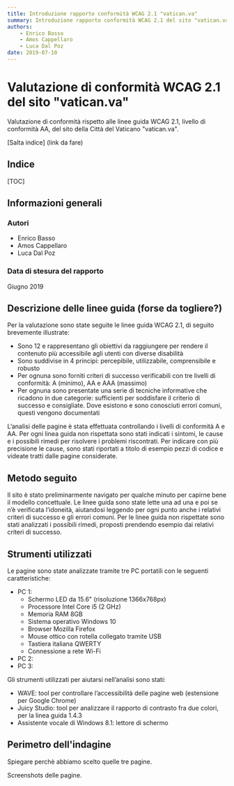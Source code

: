 ```yaml
---
title: Introduzione rapporto conformità WCAG 2.1 "vatican.va"
summary: Introduzione rapporto conformità WCAG 2.1 del sito "vatican.va".
authors:
    - Enrico Basso
    - Amos Cappellaro
    - Luca Dal Poz
date: 2019-07-10
---
```


# Valutazione di conformità WCAG 2.1 del sito "vatican.va"

Valutazione di conformità rispetto alle linee guida WCAG 2.1, livello di conformità AA, del sito della Città del Vaticano "vatican.va".

[Salta indice] (link da fare)

## Indice

[TOC]

## Informazioni generali

### Autori

- Enrico Basso
- Amos Cappellaro
- Luca Dal Poz

### Data di stesura del rapporto

Giugno 2019

## Descrizione delle linee guida (forse da togliere?)

Per la valutazione sono state seguite le linee guida WCAG 2.1, di seguito brevemente illustrate:

- Sono 12 e rappresentano gli obiettivi da raggiungere per rendere il contenuto più accessibile agli utenti con diverse disabilità
- Sono suddivise in 4 principi: percepibile, utilizzabile, comprensibile e robusto
- Per ognuna sono forniti criteri di successo verificabili con tre livelli di conformità: A (minimo), AA e AAA (massimo)
- Per ognuna sono presentate una serie di tecniche informative che ricadono in due categorie: sufficienti per soddisfare il criterio di successo e consigliate. Dove esistono e sono conosciuti errori comuni, questi vengono documentati

L’analisi delle pagine è stata effettuata controllando i livelli di conformità A e AA.
Per ogni linea guida non rispettata sono stati indicati i sintomi, le cause e i possibili rimedi per risolvere i problemi riscontrati. Per indicare con più precisione le cause, sono stati riportati a titolo di esempio pezzi di codice e videate tratti dalle pagine considerate.

## Metodo seguito

Il sito è stato preliminarmente navigato per qualche minuto per capirne bene il modello concettuale. Le linee guida sono state lette una ad una e poi se n’è verificata l’idoneità, aiutandosi leggendo per ogni punto anche i relativi criteri di successo e gli errori comuni. Per le linee guida non rispettate sono stati analizzati i possibili rimedi, proposti prendendo esempio dai relativi criteri di successo.

## Strumenti utilizzati

Le pagine sono state analizzate tramite tre PC portatili con le seguenti caratteristiche:

- PC 1:
    - Schermo LED da 15.6" (risoluzione 1366x768px)
    - Processore Intel Core i5 (2 GHz)
    - Memoria RAM 8GB
    - Sistema operativo Windows 10
    - Browser Mozilla Firefox
    - Mouse ottico con rotella collegato tramite USB
    - Tastiera italiana QWERTY
    - Connessione a rete Wi-Fi
- PC 2:
- PC 3:

Gli strumenti utilizzati per aiutarsi nell’analisi sono stati:

- WAVE: tool per controllare l’accessibilità delle pagine web (estensione per Google Chrome)
- Juicy Studio: tool per analizzare il rapporto di contrasto fra due colori, per la linea guida 1.4.3
- Assistente vocale di Windows 8.1: lettore di schermo

## Perimetro dell'indagine

Spiegare perchè abbiamo scelto quelle tre pagine.

Screenshots delle pagine.
